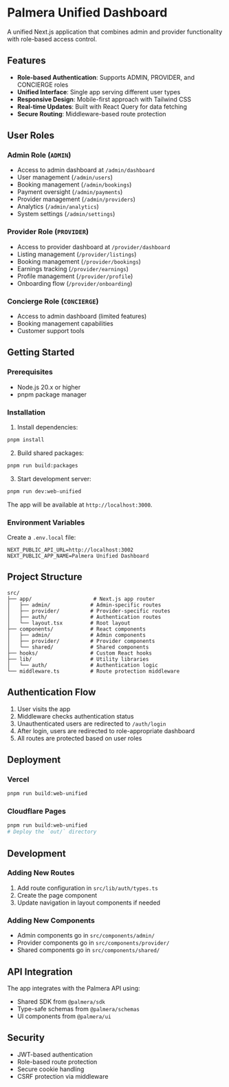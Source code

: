 # Palmera Unified Dashboard

A unified Next.js application that combines admin and provider functionality with role-based access control.

## Features

- **Role-based Authentication**: Supports ADMIN, PROVIDER, and CONCIERGE roles
- **Unified Interface**: Single app serving different user types
- **Responsive Design**: Mobile-first approach with Tailwind CSS
- **Real-time Updates**: Built with React Query for data fetching
- **Secure Routing**: Middleware-based route protection

## User Roles

### Admin Role (`ADMIN`)
- Access to admin dashboard at `/admin/dashboard`
- User management (`/admin/users`)
- Booking management (`/admin/bookings`)
- Payment oversight (`/admin/payments`)
- Provider management (`/admin/providers`)
- Analytics (`/admin/analytics`)
- System settings (`/admin/settings`)

### Provider Role (`PROVIDER`)
- Access to provider dashboard at `/provider/dashboard`
- Listing management (`/provider/listings`)
- Booking management (`/provider/bookings`)
- Earnings tracking (`/provider/earnings`)
- Profile management (`/provider/profile`)
- Onboarding flow (`/provider/onboarding`)

### Concierge Role (`CONCIERGE`)
- Access to admin dashboard (limited features)
- Booking management capabilities
- Customer support tools

## Getting Started

### Prerequisites
- Node.js 20.x or higher
- pnpm package manager

### Installation

1. Install dependencies:
```bash
pnpm install
```

2. Build shared packages:
```bash
pnpm run build:packages
```

3. Start development server:
```bash
pnpm run dev:web-unified
```

The app will be available at `http://localhost:3000`.

### Environment Variables

Create a `.env.local` file:

```env
NEXT_PUBLIC_API_URL=http://localhost:3002
NEXT_PUBLIC_APP_NAME=Palmera Unified Dashboard
```

## Project Structure

```
src/
├── app/                    # Next.js app router
│   ├── admin/             # Admin-specific routes
│   ├── provider/          # Provider-specific routes
│   ├── auth/              # Authentication routes
│   └── layout.tsx         # Root layout
├── components/            # React components
│   ├── admin/             # Admin components
│   ├── provider/          # Provider components
│   └── shared/            # Shared components
├── hooks/                 # Custom React hooks
├── lib/                   # Utility libraries
│   └── auth/              # Authentication logic
└── middleware.ts          # Route protection middleware
```

## Authentication Flow

1. User visits the app
2. Middleware checks authentication status
3. Unauthenticated users are redirected to `/auth/login`
4. After login, users are redirected to role-appropriate dashboard
5. All routes are protected based on user roles

## Deployment

### Vercel
```bash
pnpm run build:web-unified
```

### Cloudflare Pages
```bash
pnpm run build:web-unified
# Deploy the `out/` directory
```

## Development

### Adding New Routes

1. Add route configuration in `src/lib/auth/types.ts`
2. Create the page component
3. Update navigation in layout components if needed

### Adding New Components

- Admin components go in `src/components/admin/`
- Provider components go in `src/components/provider/`
- Shared components go in `src/components/shared/`

## API Integration

The app integrates with the Palmera API using:
- Shared SDK from `@palmera/sdk`
- Type-safe schemas from `@palmera/schemas`
- UI components from `@palmera/ui`

## Security

- JWT-based authentication
- Role-based route protection
- Secure cookie handling
- CSRF protection via middleware

